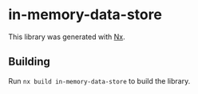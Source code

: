 # in-memory-data-store

This library was generated with [Nx](https://nx.dev).

## Building

Run `nx build in-memory-data-store` to build the library.

